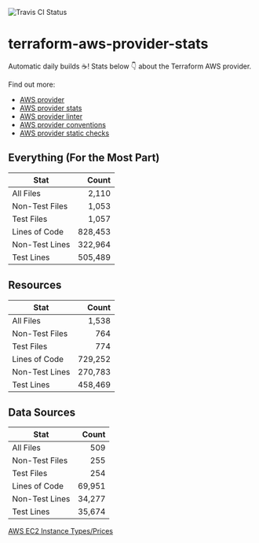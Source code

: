 ![Travis CI Status](https://travis-ci.org/YakDriver/terraform-aws-provider-stats.svg?branch=main)
# terraform-aws-provider-stats

Automatic daily builds :coffee:! Stats below :point_down: about the Terraform AWS provider.

Find out more:
* [AWS provider](https://github.com/terraform-providers/terraform-provider-aws)
* [AWS provider stats](https://github.com/YakDriver/terraform-aws-provider-stats)
* [AWS provider linter](https://github.com/terraform-providers/terraform-provider-aws/tree/master/awsproviderlint)
* [AWS provider conventions](https://github.com/YakDriver/terraform-aws-conventions)
* [AWS provider static checks](https://github.com/YakDriver/terraform-aws-provider-static-checks)



## Everything (For the Most Part)

|  Stat  |  Count  |
| ------------- | -------------: |
|  All Files  |  2,110  |
|  Non-Test Files  |  1,053  |
|  Test Files  |  1,057  |
|  Lines of Code  |  828,453  |
|  Non-Test Lines  |  322,964  |
|  Test Lines  |  505,489  |



## Resources

|  Stat  |  Count  |
| ------------- | -------------: |
|  All Files  |  1,538  |
|  Non-Test Files  |  764  |
|  Test Files  |  774  |
|  Lines of Code  |  729,252  |
|  Non-Test Lines  |  270,783  |
|  Test Lines  |  458,469  |



## Data Sources

|  Stat  |  Count  |
| ------------- | -------------: |
|  All Files  |  509  |
|  Non-Test Files  |  255  |
|  Test Files  |  254  |
|  Lines of Code  |  69,951  |
|  Non-Test Lines  |  34,277  |
|  Test Lines  |  35,674  |




[AWS EC2 Instance Types/Prices](https://github.com/YakDriver/aws-ec2-instance-types)
